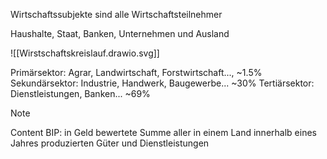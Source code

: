
Wirtschaftssubjekte sind alle Wirtschaftsteilnehmer

Haushalte, Staat, Banken, Unternehmen und Ausland

![[Wirstschaftskreislauf.drawio.svg]]

Primärsektor: Agrar, Landwirtschaft, Forstwirtschaft..., ~1.5%
Sekundärsektor: Industrie, Handwerk, Baugewerbe...  ~30%
Tertiärsektor: Dienstleistungen, Banken...                     ~69%

> [!NOTE]
> Content BIP: in Geld bewertete Summe aller in einem Land innerhalb eines Jahres produzierten Güter und Dienstleistungen

